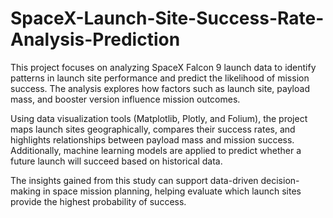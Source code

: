 # SpaceX-Launch-Site-Success-Rate-Analysis-Prediction
This project focuses on analyzing SpaceX Falcon 9 launch data to identify patterns in launch site performance and predict the likelihood of mission success. The analysis explores how factors such as launch site, payload mass, and booster version influence mission outcomes.

Using data visualization tools (Matplotlib, Plotly, and Folium), the project maps launch sites geographically, compares their success rates, and highlights relationships between payload mass and mission success. Additionally, machine learning models are applied to predict whether a future launch will succeed based on historical data.

The insights gained from this study can support data-driven decision-making in space mission planning, helping evaluate which launch sites provide the highest probability of success.
